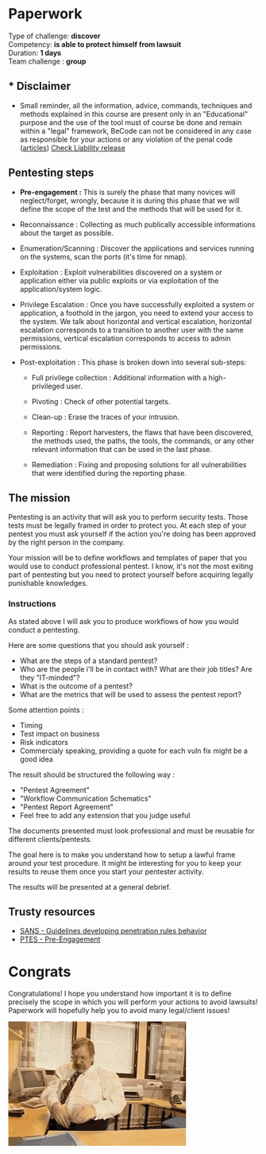 # Paperwork

Type of challenge: **discover** </br>
Competency: **is able to protect himself from lawsuit** </br>
Duration: **1 days** </br>
Team challenge : **group**

## * Disclaimer

* Small reminder, all the information, advice, commands, techniques and methods explained in this course are present only in an "Educational" purpose and the use of the tool must of course be done and remain within a "legal" framework, BeCode can not be considered in any case as responsible for your actions or any violation of the penal code ([articles](http://www.ejustice.just.fgov.be/mopdf/2006/09/12_2.pdf#Page6)) [Check Liability release](https://docs.google.com/document/d/1zSvQsnUtEqF2MraJwoR4Bc1DwLbeyZRUXGxViktBQns/edit?usp=sharing)

## Pentesting steps

* **Pre-engagement :** This is surely the phase that many novices will neglect/forget, wrongly, because it is during this phase that we will define the scope of the test and the methods that will be used for it.

* Reconnaissance : Collecting as much publically accessible informations about the target as possible.

* Enumeration/Scanning : Discover the applications and services running on the systems, scan the ports (it's time for nmap).

* Exploitation : Exploit vulnerabilities discovered on a system or application either via public exploits or via exploitation of the application/system logic.

* Privilege Escalation : Once you have successfully exploited a system or application, a foothold in the jargon, you need to extend your access to the system. We talk about horizontal and vertical escalation, horizontal escalation corresponds to a transition to another user with the same permissions, vertical escalation corresponds to access to admin permissions.

* Post-exploitation : This phase is broken down into several sub-steps:

    - Full privilege collection : Additional information with a high-privileged user.

    - Pivoting : Check of other potential targets.

    - Clean-up : Erase the traces of your intrusion.

    - Reporting : Report harvesters, the flaws that have been discovered, the methods used, the paths, the tools, the commands, or any other relevant information that can be used in the last phase.

    - Remediation : Fixing and proposing solutions for all vulnerabilities that were identified during the reporting phase.

## The mission

Pentesting is an activity that will ask you to perform security tests. Those tests must be legally framed in order to protect you. At each step of your pentest you must ask yourself if the action you're doing has been approved by the right person in the company.

Your mission will be to define workflows and templates of paper that you would use to conduct professional pentest. I know, it's not the most exiting part of pentesting but you need to protect yourself before acquiring legally punishable knowledges.

### Instructions

As stated above I will ask you to produce workflows of how you would conduct a pentesting.

Here are some questions that you should ask yourself :
- What are the steps of a standard pentest?
- Who are the people i'll be in contact with? What are their job titles? Are they "IT-minded"?
- What is the outcome of a pentest?
- What are the metrics that will be used to assess the pentest report?

Some attention points :
- Timing
- Test impact on business
- Risk indicators
- Commercialy speaking, providing a quote for each vuln fix might be a good idea

The result should be structured the following way :

- "Pentest Agreement"
- "Workflow Communication Schematics"
- "Pentest Report Agreement"
- Feel free to add any extension that you judge useful

The documents presented must look professional and must be reusable for different clients/pentests.

The goal here is to make you understand how to setup a lawful frame around your test procedure. It might be interesting for you to keep your results to reuse them once you start your pentester activity. 

The results will be presented at a general debrief.

## Trusty resources

- [SANS - Guidelines developing penetration rules behavior](https://www.sans.org/reading-room/whitepapers/testing/guidelines-developing-penetration-rules-behavior-259)
- [PTES - Pre-Engagement](http://www.pentest-standard.org/index.php/Pre-engagement)


# Congrats

Congratulations! I hope you understand how important it is to define precisely the scope in which you will perform your actions to avoid lawsuits! Paperwork will hopefully help you to avoid many legal/client issues!

![briefing](./assets/images/briefing.gif)
